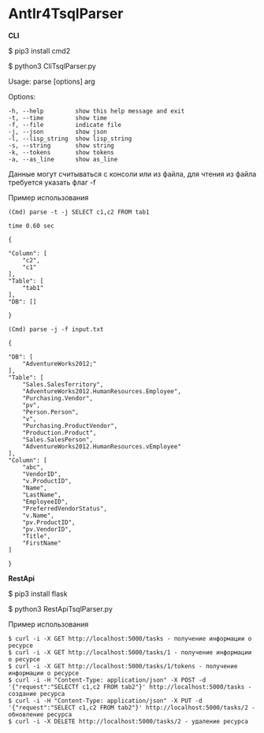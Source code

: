 # Antlr4TsqlParser

**CLI**

$ pip3 install cmd2

$ python3 CliTsqlParser.py

Usage: parse [options] arg

Options:

    -h, --help         show this help message and exit
    -t, --time         show time
    -f, --file         indicate file
    -j, --json         show json
    -l, --lisp_string  show lisp_string
    -s, --string       show string
    -k, --tokens       show tokens
    -a, --as_line      show as_line
  
  
Данные могут считываться с консоли или из файла, для чтения из файла требуется указать флаг -f

Пример использования

`(Cmd) parse -t -j SELECT c1,c2 FROM tab1`

`time 0.60 sec`

`{`

    "Column": [
        "c2",
        "c1"
    ],
    "Table": [
        "tab1"
    ],
    "DB": []
`}`

`(Cmd) parse -j -f input.txt`

`{`

    "DB": [
        "AdventureWorks2012;"
    ],
    "Table": [
        "Sales.SalesTerritory",
        "AdventureWorks2012.HumanResources.Employee",
        "Purchasing.Vendor",
        "pv",
        "Person.Person",
        "v",
        "Purchasing.ProductVendor",
        "Production.Product",
        "Sales.SalesPerson",
        "AdventureWorks2012.HumanResources.vEmployee"
    ],
    "Column": [
        "abc",
        "VendorID",
        "v.ProductID",
        "Name",
        "LastName",
        "EmployeeID",
        "PreferredVendorStatus",
        "v.Name",
        "pv.ProductID",
        "pv.VendorID",
        "Title",
        "FirstName"
    ]
`}`

**RestApi**

$ pip3 install flask

$ python3 RestApiTsqlParser.py


Пример использования

    $ curl -i -X GET http://localhost:5000/tasks - получение информации о ресурсе
    $ curl -i -X GET http://localhost:5000/tasks/1 - получение информации о ресурсе
    $ curl -i -X GET http://localhost:5000/tasks/1/tokens - получение информации о ресурсе
    $ curl -i -H "Content-Type: application/json" -X POST -d '{"request":"SELECTf c1,c2 FROM tab2"}' http://localhost:5000/tasks - создание ресурса
    $ curl -i -H "Content-Type: application/json" -X PUT -d '{"request":"SELECT c1,c2 FROM tab2"}' http://localhost:5000/tasks/2 - обновление ресурса
    $ curl -i -X DELETE http://localhost:5000/tasks/2 - удаление ресурса